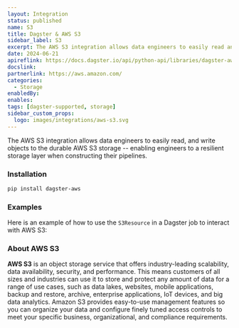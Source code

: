 ```yaml
---
layout: Integration
status: published
name: S3
title: Dagster & AWS S3
sidebar_label: S3
excerpt: The AWS S3 integration allows data engineers to easily read and write objects to the durable AWS S3 storage, enabling engineers to have a resilient storage layer when constructing their pipelines.
date: 2024-06-21
apireflink: https://docs.dagster.io/api/python-api/libraries/dagster-aws
docslink:
partnerlink: https://aws.amazon.com/
categories:
  - Storage
enabledBy:
enables:
tags: [dagster-supported, storage]
sidebar_custom_props:
  logo: images/integrations/aws-s3.svg
---
```


The AWS S3 integration allows data engineers to easily read, and write objects to the durable AWS S3 storage -- enabling engineers to a resilient storage layer when constructing their pipelines.

### Installation

```bash
pip install dagster-aws
```

### Examples

Here is an example of how to use the `S3Resource` in a Dagster job to interact with AWS S3:

<CodeExample path="docs_snippets/docs_snippets/integrations/aws-s3.py" language="python" />

### About AWS S3

**AWS S3** is an object storage service that offers industry-leading scalability, data availability, security, and performance. This means customers of all sizes and industries can use it to store and protect any amount of data for a range of use cases, such as data lakes, websites, mobile applications, backup and restore, archive, enterprise applications, IoT devices, and big data analytics. Amazon S3 provides easy-to-use management features so you can organize your data and configure finely tuned access controls to meet your specific business, organizational, and compliance requirements.
